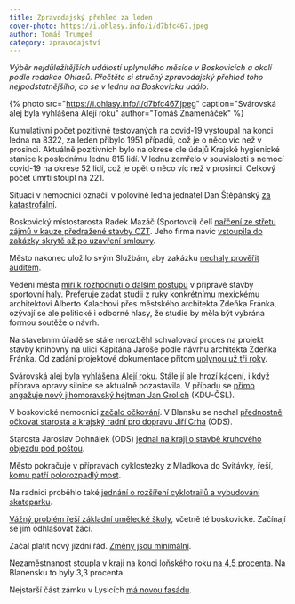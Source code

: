 ```yaml
---
title: Zpravodajský přehled za leden
cover-photo: https://i.ohlasy.info/i/d7bfc467.jpeg
author: Tomáš Trumpeš
category: zpravodajství
---
```


*Výběr nejdůležitějších událostí uplynulého měsíce v Boskovicích a okolí podle redakce Ohlasů. Přečtěte si stručný zpravodajský přehled toho nejpodstatnějšího, co se v lednu na Boskovicku událo.*

{% photo src="https://i.ohlasy.info/i/d7bfc467.jpeg" caption="Svárovská alej byla vyhlášena Alejí roku" author="Tomáš Znamenáček" %}

Kumulativní počet pozitivně testovaných na covid-19 vystoupal na konci ledna na 8322, za leden přibylo 1951 případů, což je o něco víc než v prosinci. Aktuálně pozitivních bylo na okrese dle údajů Krajské hygienické stanice k poslednímu lednu 815 lidí. V lednu zemřelo v souvislosti s nemocí covid-19 na okrese 52 lidí, což je opět o něco víc než v prosinci. Celkový počet úmrtí stoupl na 221.

Situaci v nemocnici označil v polovině ledna jednatel Dan Štěpánský [za katastrofální](https://ohlasy.info/clanky/2021/01/z-rady.html).

Boskovický místostarosta Radek Mazáč (Sportovci) čelí [nařčení ze střetu zájmů v kauze předražené stavby CZT](https://ohlasy.info/clanky/2021/01/stret-zajmu-mazac.html). Jeho firma navíc [vstoupila do zakázky skrytě až po uzavření smlouvy](https://ohlasy.info/clanky/2021/01/czt-energochem.html).

Město nakonec uložilo svým Službám, aby zakázku [nechaly prověřit auditem](https://ohlasy.info/clanky/2021/01/z-rady.html).

Vedení města [míří k rozhodnutí o dalším postupu](https://forum.ohlasy.info/t/priprava-stavby-sportovni-haly-v-cervene-zahrade/430) v přípravě stavby sportovní haly. Preferuje zadat studii z ruky konkrétnímu mexickému architektovi Alberto Kalachovi přes městského architekta Zdeňka Fránka, ozývají se ale politické i odborné hlasy, že studie by měla být vybrána formou soutěže o návrh.

Na stavebním úřadě se stále nerozběhl schvalovací proces na projekt stavby knihovny na ulici Kapitána Jaroše podle návrhu architekta Zdeňka Fránka. Od zadání projektové dokumentace přitom [uplynou už tři roky](https://ohlasy.info/clanky/2021/01/tri-roky-projektovani.html).

Svárovská alej byla [vyhlášena Alejí roku](https://ohlasy.info/clanky/2021/01/svarovska-alej-roku.html). Stále jí ale hrozí kácení, i když příprava opravy silnice se aktuálně pozastavila. V případu se [přímo angažuje nový jihomoravský hejtman Jan Grolich](https://www.facebook.com/HejtmanJMK/posts/2829059187341827) (KDU-ČSL).

V boskovické nemocnici [začalo očkování](https://ohlasy.info/clanky/2021/01/ockovani-zacina.html). V Blansku se nechal [přednostně očkovat starosta a krajský radní pro dopravu Jiří Crha](https://www.seznamzpravy.cz/clanek/politik-ods-se-nechal-prednostne-ockovat-proti-covidu-19-139314) (ODS).

Starosta Jaroslav Dohnálek (ODS) [jednal na kraji o stavbě kruhového objezdu pod poštou](https://boskovice.cz/starosta-jednal-na-kraji-o-krizovatce-u-posty/d-41114). 

Město pokračuje v přípravách cyklostezky z Mladkova do Svitávky, řeší, [komu patří polorozpadlý most](http://ohlasy.info/clanky/2021/01/cyklostezka-svitavka.html).

Na radnici proběhlo také[ jednání o rozšíření cyklotrailů a vybudování skateparku](https://boskovice.cz/rozsiri-se-boskovicke-stezky-a-najdeme-misto-pro-skatepark/d-41058).

[Vážný problém řeší základní umělecké školy](https://www.irozhlas.cz/zpravy-domov/skolstvi-skoly-zakladni-umelecke-skoly-skolne-ministerstvo-skolstvi-deti_2101270636_dok), včetně té boskovické. Začínají se jim odhlašovat žáci.

Začal platit nový jízdní řád. [Změny jsou minimální](https://blanensky.denik.cz/zpravy_region/novy-rad-zmeny-jsou-na-trati-skalice-nad-svitavou-velke-opatovice-minimalni-2021.html).

Nezaměstnanost stoupla v kraji na konci loňského roku [na 4,5 procenta](https://blanensky.denik.cz/zpravy_region/vetsi-nezamestnanost-na-jihu-moravy-nejhorsi-je-na-znojemsku-20210108.html). Na Blanensku to byly 3,3 procenta.

Nejstarší část zámku v Lysicích [má novou fasádu](https://blanensky.denik.cz/zpravy_region/nejstarsi-cast-zamku-v-lysicich-ma-novou-fasadu-podivejte-se-20210106.html).